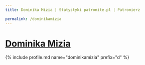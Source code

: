 ```yaml
---
title: Dominika Mizia | Statystyki patronite.pl | Patromierz

permalink: /dominikamizia
---
```


# [Dominika Mizia](https://patronite.pl/dominikamizia)

{% include profile.md name="dominikamizia" prefix="d" %}
